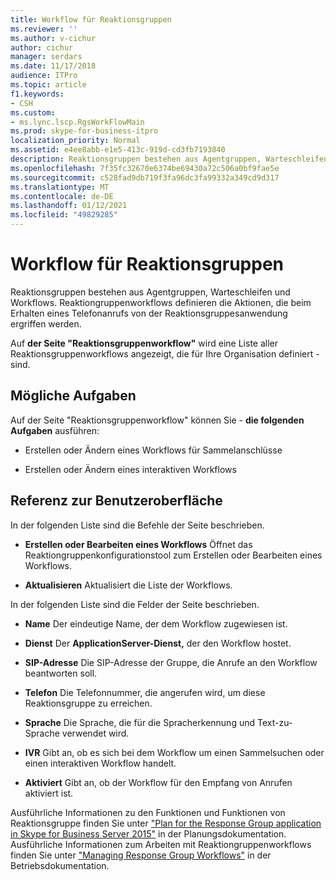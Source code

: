 ```yaml
---
title: Workflow für Reaktionsgruppen
ms.reviewer: ''
ms.author: v-cichur
author: cichur
manager: serdars
ms.date: 11/17/2018
audience: ITPro
ms.topic: article
f1.keywords:
- CSH
ms.custom:
- ms.lync.lscp.RgsWorkFlowMain
ms.prod: skype-for-business-itpro
localization_priority: Normal
ms.assetid: e4ee8abb-e1e5-413c-919d-cd3fb7193840
description: Reaktionsgruppen bestehen aus Agentgruppen, Warteschleifen und Workflows. Reaktiongruppenworkflows definieren die Aktionen, die beim Erhalten eines Telefonanrufs von der Reaktionsgruppesanwendung ergriffen werden.
ms.openlocfilehash: 7f35fc32670e6374be69430a72c506a0bf9fae5e
ms.sourcegitcommit: c528fad9db719f3fa96dc3fa99332a349cd9d317
ms.translationtype: MT
ms.contentlocale: de-DE
ms.lasthandoff: 01/12/2021
ms.locfileid: "49829285"
---
```

# <a name="response-groups-workflow"></a>Workflow für Reaktionsgruppen

Reaktionsgruppen bestehen aus Agentgruppen, Warteschleifen und Workflows. Reaktiongruppenworkflows definieren die Aktionen, die beim Erhalten eines Telefonanrufs von der Reaktionsgruppesanwendung ergriffen werden.

Auf **der Seite "Reaktionsgruppenworkflow"** wird eine Liste aller Reaktionsgruppenworkflows angezeigt, die für Ihre Organisation definiert  -   sind.

## <a name="tasks-you-can-perform"></a>Mögliche Aufgaben

Auf der Seite "Reaktionsgruppenworkflow" können Sie   -  **die folgenden Aufgaben** ausführen:

- Erstellen oder Ändern eines Workflows für Sammelanschlüsse

- Erstellen oder Ändern eines interaktiven Workflows

## <a name="ui-reference"></a>Referenz zur Benutzeroberfläche

In der folgenden Liste sind die Befehle der Seite beschrieben.

- **Erstellen oder Bearbeiten eines Workflows** Öffnet das Reaktiongruppenkonfigurationstool zum Erstellen oder Bearbeiten eines Workflows.

- **Aktualisieren** Aktualisiert die Liste der Workflows.

In der folgenden Liste sind die Felder der Seite beschrieben.

- **Name** Der eindeutige Name, der dem Workflow zugewiesen ist.

- **Dienst** Der **ApplicationServer-Dienst,** der den Workflow hostet.

- **SIP-Adresse** Die SIP-Adresse der Gruppe, die Anrufe an den Workflow beantworten soll.

- **Telefon** Die Telefonnummer, die angerufen wird, um diese Reaktionsgruppe zu erreichen.

- **Sprache** Die Sprache, die für die Spracherkennung und Text-zu-Sprache verwendet wird.

- **IVR** Gibt an, ob es sich bei dem Workflow um einen Sammelsuchen oder einen interaktiven Workflow handelt.

- **Aktiviert** Gibt an, ob der Workflow für den Empfang von Anrufen aktiviert ist.

Ausführliche Informationen zu den Funktionen und Funktionen von Reaktionsgruppe finden Sie unter ["Plan for the Response Group application in Skype for Business Server 2015"](../../plan-your-deployment/enterprise-voice-solution/response-group.md) in der Planungsdokumentation. Ausführliche Informationen zum Arbeiten mit Reaktiongruppenworkflows finden Sie unter ["Managing Response Group Workflows"](https://technet.microsoft.com/library/42cfccdd-2844-4875-b4e3-813e1df15f08.aspx) in der Betriebsdokumentation.


